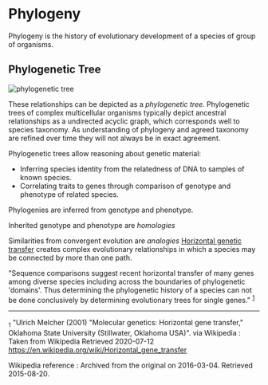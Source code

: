 # Phylogeny

Phylogeny is the history of evolutionary development of a species of group of organisms.

## Phylogenetic Tree
![phylogenetic tree](./phylogenetic-tree.svg)

These relationships can be depicted as a *phylogenetic tree.* 
Phylogenetic trees of complex multicellular organisms typically depict ancestral relationships as a undirected acyclic graph,
which corresponds well to species taxonomy.
As understanding of phylogeny and agreed taxonomy are refined over time they will not always be in exact agreement.

Phylogenetic trees allow reasoning about genetic material:
- Inferring species identity from the relatedness of DNA to samples of known species.
- Correlating traits to genes through comparison of genotype and phenotype of related species.

Phylogenies are inferred from genotype and phenotype.

Inherited genotype and phenotype are *homologies*

Similarities from convergent evolution are *analogies*
[Horizontal genetic transfer](horizontal-genetic-transfer.md) creates complex evolutionary relationships in which a species may be connected by more than one path. 

 "Sequence comparisons suggest recent horizontal transfer of many genes among diverse species including across the boundaries of phylogenetic 'domains'. Thus determining the phylogenetic history of a species can not be done conclusively by determining evolutionary trees for single genes." <sup id="a1">[1](#1)</sup>



----

<sub id="1">1</sub>  "Ulrich Melcher (2001) "Molecular genetics: Horizontal gene transfer," Oklahoma State University (Stillwater, Oklahoma USA)". 
via Wikipedia :
Taken from Wikipedia Retrieved 2020-07-12 
https://en.wikipedia.org/wiki/Horizontal_gene_transfer 

Wikipedia reference :
Archived from the original on 2016-03-04. Retrieved 2015-08-20.


